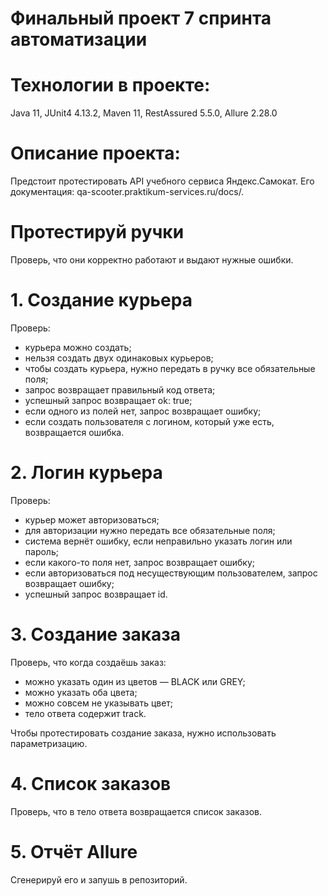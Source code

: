 # Финальный проект 7 спринта автоматизации
# Технологии в проекте:
Java 11, JUnit4 4.13.2, Maven 11, RestAssured 5.5.0, Allure 2.28.0
# Описание проекта:
Предстоит протестировать API учебного сервиса Яндекс.Самокат. Его документация: qa-scooter.praktikum-services.ru/docs/.
# Протестируй ручки
Проверь, что они корректно работают и выдают нужные ошибки.
# 1. Создание курьера
Проверь:
* курьера можно создать;
* нельзя создать двух одинаковых курьеров;
* чтобы создать курьера, нужно передать в ручку все обязательные поля;
* запрос возвращает правильный код ответа;
* успешный запрос возвращает ok: true;
* если одного из полей нет, запрос возвращает ошибку;
* если создать пользователя с логином, который уже есть, возвращается ошибка.
# 2. Логин курьера
Проверь:
* курьер может авторизоваться;
* для авторизации нужно передать все обязательные поля;
* система вернёт ошибку, если неправильно указать логин или пароль;
* если какого-то поля нет, запрос возвращает ошибку;
* если авторизоваться под несуществующим пользователем, запрос возвращает ошибку;
* успешный запрос возвращает id.
# 3. Создание заказа
Проверь, что когда создаёшь заказ:
* можно указать один из цветов — BLACK или GREY;
* можно указать оба цвета;
* можно совсем не указывать цвет;
* тело ответа содержит track.

Чтобы протестировать создание заказа, нужно использовать параметризацию.
# 4. Список заказов
Проверь, что в тело ответа возвращается список заказов.
# 5. Отчёт Allure
Сгенерируй его и запушь в репозиторий.